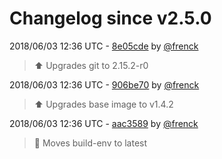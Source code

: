 # Changelog since v2.5.0

2018/06/03 12:36 UTC - [8e05cde](https://github.com/hassio-addons/addon-homebridge/commit/8e05cde392b1ab4797cfa480d5aecc9a5d1636d8) by [@frenck](https://github.com/frenck)
> :arrow_up: Upgrades git to 2.15.2-r0 

2018/06/03 12:36 UTC - [906be70](https://github.com/hassio-addons/addon-homebridge/commit/906be7099d33a3b11773f87514de391116c3dfca) by [@frenck](https://github.com/frenck)
> :arrow_up: Upgrades base image to v1.4.2 

2018/06/03 12:36 UTC - [aac3589](https://github.com/hassio-addons/addon-homebridge/commit/aac3589a36abd786a062cff34fd20c969ad3ed9c) by [@frenck](https://github.com/frenck)
> :rocket: Moves build-env to latest 

